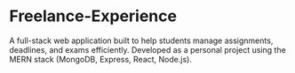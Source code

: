 # Freelance-Experience
A full-stack web application built to help students manage assignments, deadlines, and exams efficiently.   Developed as a personal project using the MERN stack (MongoDB, Express, React, Node.js).
